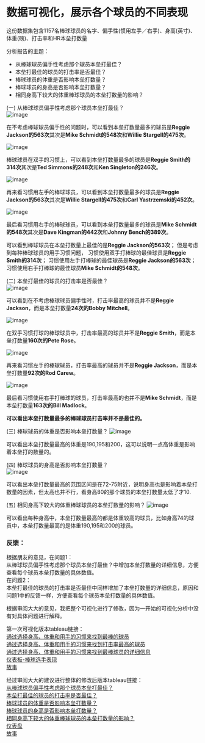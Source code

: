 # 数据可视化，展示各个球员的不同表现

这份数据集包含1157名棒球球员的名字、偏手性(惯用左手／右手)、身高(英寸)、体重(磅)、打击率和HR本垒打数量


分析报告的主题：
* 从棒球球员偏手性考虑那个球员本垒打最佳？
* 本垒打最佳的球员的打击率是否最佳？
* 棒球球员的体重是否影响本垒打数量？
* 棒球球员的身高是否影响本垒打数量？
* 相同身高下较大的体重棒球球员的本垒打数量的影响？

(一) 从棒球球员偏手性考虑那个球员本垒打最佳？  
![image](https://note.youdao.com/yws/api/personal/file/53202457620A47CF810258EFF07531A2?method=download&shareKey=04712cb6aa6d39370e386330309b2d9d)

在不考虑棒球球员偏手性的问题时，可以看到本垒打数量最多的球员是**Reggie Jackson的563次**其次是**Mike Schmidt的548次**和**Willie Stargell的475次**。

![image](https://note.youdao.com/yws/api/personal/file/D1FF491805C64CCA8E9741346482F343?method=download&shareKey=12af2d7d375a3359ffbbba670cbf58e0)

棒球球员在双手的习惯上，可以看到本垒打数量最多的球员是**Reggie Smith的314次**其次是**Ted Simmons的248次**和**Ken Singleton的246次**。

![image](https://note.youdao.com/yws/api/personal/file/59F7F11BB354459ABC2884D9D2B66CD6?method=download&shareKey=564cb295fa41710cfd191de175d202f5)

再来看习惯用左手的棒球球员，可以看到本垒打数量最多的球员是**Reggie Jackson的563次**其次是**Willie Stargell的475次**和**Carl Yastrzemski的452次**。  

![image](https://note.youdao.com/yws/api/personal/file/705047EB4447470E97197A5E995C5197?method=download&shareKey=f58658ed20480d4eb184bd298e3ffe60)

最后看习惯用右手的棒球球员，可以看到本垒打数量最多的球员是**Mike Schmidt的548次**其次是**Dave Kingman的442次**和**Johnny Bench的389次**。

可以看到棒球球员在本垒打数量上最佳的是**Reggie Jackson的563次**；
但是考虑到每种棒球球员的用手习惯问题，
习惯使用双手打棒球的最佳球员是**Reggie Smith的314次**；
习惯使用左手打棒球的最佳球员是**Reggie Jackson的563次**；
习惯使用右手打棒球的最佳球员**Mike Schmidt的548次**。


(二) 本垒打最佳的球员的打击率是否最佳？  
![image](https://note.youdao.com/yws/api/personal/file/77018167C6524AE1A8358CCFD0B94913?method=download&shareKey=09adcaaad9ccd2215df7d0a7bd688c02)

可以看到在不考虑棒球球员偏手性时，打击率最高的球员并不是**Reggie Jackson**，而是本垒打数量**24次的Bobby Mitchell**。

![image](https://note.youdao.com/yws/api/personal/file/75780131E5154D048E2655C6A5FEFD53?method=download&shareKey=fdd7be82ab9c07723170e29d2374c315)

在双手习惯打球的棒球球员中，打击率最高的球员并不是**Reggie Smith**，而是本垒打数量**160次的Pete Rose**。

![image](https://note.youdao.com/yws/api/personal/file/B3EBC5E1F1274D318236D1CC432410B6?method=download&shareKey=7fcff59dcef4a5c170b1931eadda2893)

再来看习惯左手的棒球球员，打击率最高的球员并不是**Reggie Jackson**，而是本垒打数量**92次的Rod Carew**。

![image](https://note.youdao.com/yws/api/personal/file/421D5CCEB726415F91F2E23D36F07506?method=download&shareKey=ade6ee6928b9b82c3e8906f7ec7a7bb5)

最后看习惯使用右手打棒球的球员，打击率最高的也并不是**Mike Schmidt**，而是本垒打数量**163次的Bill Madlock**。

**可以看出本垒打数量最多的棒球球员打击率并不是最佳的。**

(三) 棒球球员的体重是否影响本垒打数量？
![image](https://note.youdao.com/yws/api/personal/file/EE77A166AA1644D9B2E022E1C296AF82?method=download&shareKey=f2bb99733742326afa6aff43161d0caf)

可以看出本垒打数量最高的体重是190,195和200，这可以说明一点高体重是影响着本垒打的数量的。

(四) 棒球球员的身高是否影响本垒打数量？  
![image](https://note.youdao.com/yws/api/personal/file/52EEE4F0127344A1A501D9ABB48A35E6?method=download&shareKey=e790ffdfe7c6338862dd542972e9f3c2)

可以看出本垒打数量最高的范围区间是在72-75附近，说明身高也是影响着本垒打数量的因素，但太高也并不行，看身高80的那个球员的本垒打数量太低了才10.


(五) 相同身高下较大的体重棒球球员的本垒打数量的影响？
![image](https://note.youdao.com/yws/api/personal/file/5606F2C78D1A447C8456ECF7552B51D9?method=download&shareKey=9b9cd432d92b04997a99a876badd101e)

可以看出每种身高中，本垒打数量最高的都是体重较高的球员，比如身高74的球员中，本垒打数量最高的是体重190,195和200的球员。

### 反馈：
根据朋友的意见，在问题1：  
从棒球球员偏手性考虑那个球员本垒打最佳？中增加本垒打数量的详细信息，方便查看每个球员本垒打数量的具体数值。  
在问题2：  
本垒打最佳的球员的打击率是否最佳中同样增加了本垒打数量的详细信息，原因和问题1中的反馈一样，方便查看每个球员本垒打数量的具体数值。  

根据审阅大大的意见，我把整个可视化进行了修改，因为一开始的可视化分析中没有对具体问题进行解释。  

第一次可视化版本tableau链接：  
[通过选择身高、体重和用手的习惯来找到最棒的球员](https://public.tableau.com/profile/li.bokai#!/vizhome/baseball-sheet1/1)  
[通过选择身高、体重和用手的习惯来找到打击率最高的球员](https://public.tableau.com/profile/li.bokai#!/vizhome/baseball-sheet1/2)  
[通过选择身高、体重和用手的习惯来找到最棒球员的详细信息](https://public.tableau.com/profile/li.bokai#!/vizhome/baseball-sheet1/3)  
[仪表板-棒球选手表现](https://public.tableau.com/profile/li.bokai#!/vizhome/baseball-sheet1/1_1)  
[故事](https://public.tableau.com/profile/li.bokai#!/vizhome/baseball-sheet1/1_2)   

经过审阅大大的建议进行整体的修改后版本tableau链接：  
[从棒球球员偏手性考虑那个球员本垒打最佳？](https://public.tableau.com/profile/li.bokai#!/vizhome/baseball-2/1)  
[本垒打最佳的球员的打击率是否最佳？](https://public.tableau.com/profile/li.bokai#!/vizhome/baseball-2/2)  
[棒球球员的体重是否影响本垒打数量？](https://public.tableau.com/profile/li.bokai#!/vizhome/baseball-2/3)  
[棒球球员的身高是否影响本垒打数量？](https://public.tableau.com/profile/li.bokai#!/vizhome/baseball-2/4)  
[相同身高下较大的体重棒球球员的本垒打数量的影响？](https://public.tableau.com/profile/li.bokai#!/vizhome/baseball-2/5)  
[仪表盘](https://public.tableau.com/profile/li.bokai#!/vizhome/baseball-2/1_1)  
[故事](https://public.tableau.com/profile/li.bokai#!/vizhome/baseball-2/1_2)